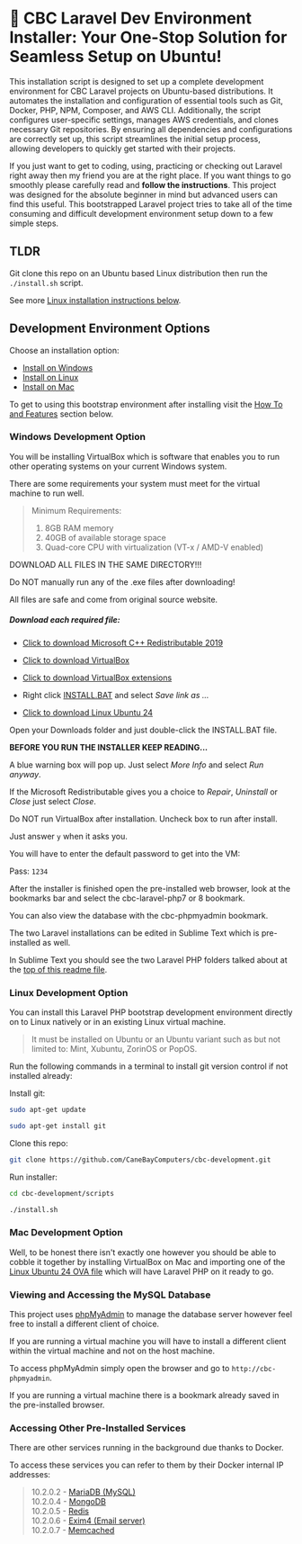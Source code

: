 # 🚀 CBC Laravel Dev Environment Installer: Your One-Stop Solution for Seamless Setup on Ubuntu!

This installation script is designed to set up a complete development environment for CBC Laravel projects on Ubuntu-based distributions. It automates the installation and configuration of essential tools such as Git, Docker, PHP, NPM, Composer, and AWS CLI. Additionally, the script configures user-specific settings, manages AWS credentials, and clones necessary Git repositories. By ensuring all dependencies and configurations are correctly set up, this script streamlines the initial setup process, allowing developers to quickly get started with their projects.

If you just want to get to coding, using, practicing or checking out Laravel right away then my friend you are at the right place. If you want things to go smoothly please carefully read and **follow the instructions**. This project was designed for the absolute beginner in mind but advanced users can find this useful. This bootstrapped Laravel project tries to take all of the time consuming and difficult development environment setup down to a few simple steps.

## TLDR

Git clone this repo on an Ubuntu based Linux distribution then run the `./install.sh` script.

See more [Linux installation instructions below](#linux-development-option).

## Development Environment Options

Choose an installation option:  

- [Install on Windows](#windows-development-option)
- [Install on Linux](#linux-development-option)
- [Install on Mac](#mac-development-option)

To get to using this bootstrap environment after installing visit the [How To and Features](#how-to-and-features) section below.


### Windows Development Option

You will be installing VirtualBox which is software that enables you to run other operating systems on your current Windows system.

There are some requirements your system must meet for the virtual machine to run well.

> Minimum Requirements:
>
> 1. 8GB RAM memory
> 2. 40GB of available storage space
> 3. Quad-core CPU with virtualization (VT-x / AMD-V enabled)

DOWNLOAD ALL FILES IN THE SAME DIRECTORY!!!

Do NOT manually run any of the .exe files after downloading!

All files are safe and come from original source website.

##### Download each required file:

- [Click to download Microsoft C++ Redistributable 2019](https://aka.ms/vs/17/release/vc_redist.x64.exe)

- [Click to download VirtualBox](https://download.virtualbox.org/virtualbox/7.0.14/VirtualBox-7.0.14-161095-Win.exe)

- [Click to download VirtualBox extensions](https://download.virtualbox.org/virtualbox/7.0.14/Oracle_VM_VirtualBox_Extension_Pack-7.0.14.vbox-extpack)

- Right click [INSTALL.BAT](https://raw.githubusercontent.com/CaneBayComputers/cbc-windows-setup/main/INSTALL.BAT) and select *Save link as ...*

- [Click to download Linux Ubuntu 24](https://s3.amazonaws.com/canebaycomputers.cdn/virtual-machines/cbc-linux-ubuntu-24.ova)

Open your Downloads folder and just double-click the INSTALL.BAT file.

__BEFORE YOU RUN THE INSTALLER KEEP READING...__

A blue warning box will pop up. Just select *More Info* and select *Run anyway*.

If the Microsoft Redistributable gives you a choice to *Repair*, *Uninstall* or *Close* just select *Close*.

Do NOT run VirtualBox after installation. Uncheck box to run after install.

Just answer `y` when it asks you.

You will have to enter the default password to get into the VM:

Pass: `1234`

After the installer is finished open the pre-installed web browser, look at the bookmarks bar and select the cbc-laravel-php7 or 8 bookmark.

You can also view the database with the cbc-phpmyadmin bookmark.

The two Laravel installations can be edited in Sublime Text which is pre-installed as well.

In Sublime Text you should see the two Laravel PHP folders talked about at the [top of this readme file](#).


### Linux Development Option

You can install this Laravel PHP bootstrap development environment directly on to Linux natively or in an existing Linux virtual machine.

> It must be installed on Ubuntu or an Ubuntu variant such as but not limited to: Mint, Xubuntu, ZorinOS or PopOS.

Run the following commands in a terminal to install git version control if not installed already:

Install git:
```bash
sudo apt-get update

sudo apt-get install git
```

Clone this repo:
```bash
git clone https://github.com/CaneBayComputers/cbc-development.git
```

Run installer:
```bash
cd cbc-development/scripts

./install.sh
```

### Mac Development Option

Well, to be honest there isn't exactly one however you should be able to cobble it together by installing VirtualBox on Mac and importing one of the [Linux Ubuntu 24 OVA file](https://s3.amazonaws.com/canebaycomputers.cdn/virtual-machines/cbc-linux-ubuntu-24.ova) which will have Laravel PHP on it ready to go.



### Viewing and Accessing the MySQL Database

This project uses [phpMyAdmin](https://www.phpmyadmin.net/) to manage the database server however feel free to install a different client of choice.

If you are running a virtual machine you will have to install a different client within the virtual machine and not on the host machine.

To access phpMyAdmin simply open the browser and go to `http://cbc-phpmyadmin`.

If you are running a virtual machine there is a bookmark already saved in the pre-installed browser.


### Accessing Other Pre-Installed Services

There are other services running in the background due thanks to Docker.

To access these services you can refer to them by their Docker internal IP addresses:

>10.2.0.2 - [MariaDB (MySQL)](https://mariadb.org/)  
>10.2.0.4 - [MongoDB](https://www.mongodb.com/)  
>10.2.0.5 - [Redis](https://redis.io/)  
>10.2.0.6 - [Exim4 (Email server)](https://www.exim.org/)  
>10.2.0.7 - [Memcached](https://memcached.org/)